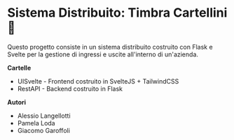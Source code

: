 # Sistema Distribuito: Timbra Cartellini 📑
Questo progetto consiste in un sistema distribuito costruito con Flask e Svelte per la gestione di ingressi e uscite all'interno di un'azienda.

**Cartelle**
- UISvelte - Frontend costruito in SvelteJS + TailwindCSS
- RestAPI - Backend costruito in Flask

**Autori**
- Alessio Langellotti
- Pamela Loda
- Giacomo Garoffoli
